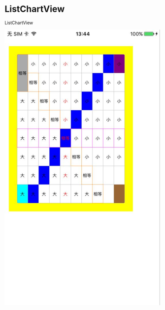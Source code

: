 # ListChartView
ListChartView

![image](https://github.com/FromBlogOrNetwork/ListChartView/blob/master/71E4C10AEBB70237FB5F786A669AC232.jpg)
